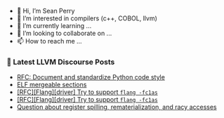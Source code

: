 - 👋 Hi, I’m Sean Perry
- 👀 I’m interested in compilers (c++, COBOL, llvm)
- 🌱 I’m currently learning ...
- 💞️ I’m looking to collaborate on ...
- 📫 How to reach me ...

<!---
s66perry/s66perry is a ✨ special ✨ repository because its `README.md` (this file) appears on your GitHub profile.
You can click the Preview link to take a look at your changes.
--->
### 📕 Latest LLVM Discourse Posts

<!-- DISCOURSE-LLVM:START -->
- [RFC: Document and standardize Python code style](https://discourse.llvm.org/t/rfc-document-and-standardize-python-code-style/68257#post_6)
- [ELF mergeable sections](https://discourse.llvm.org/t/elf-mergeable-sections/68279#post_2)
- [[RFC][Flang][driver] Try to support `flang -fc1as`](https://discourse.llvm.org/t/rfc-flang-driver-try-to-support-flang-fc1as/68267#post_3)
- [[RFC][Flang][driver] Try to support `flang -fc1as`](https://discourse.llvm.org/t/rfc-flang-driver-try-to-support-flang-fc1as/68267#post_2)
- [Question about register spilling, rematerialization, and racy accesses](https://discourse.llvm.org/t/question-about-register-spilling-rematerialization-and-racy-accesses/68280#post_1)
<!-- DISCOURSE-LLVM:END -->
